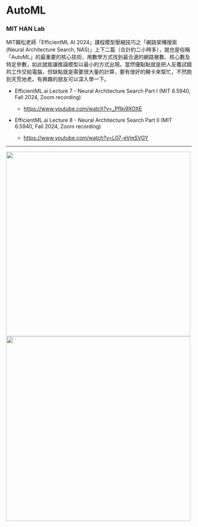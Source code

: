 # AutoML

###  MIT HAN Lab
MIT韓松老師「EfficientML AI 2024」課程模型壓縮技巧之「網路架構搜索(Neural Architecture Search, NAS)」上下二篇（合計約二小時多），就也是俗稱「AutoML」的最重要的核心技術，用數學方式找到最合適的網路層數、核心數及特定參數，如此就能讓推論模型以最小的方式出現。當然優點點就是把人反覆試錯的工作交給電腦，但缺點就是需要很大量的計算，要有很好的顯卡來幫忙，不然跑到天荒地老。有興趣的朋友可以深入學一下。

* EfficientML.ai Lecture 7 - Neural Architecture Search Part I (MIT 6.5940, Fall 2024, Zoom recording)
  * https://www.youtube.com/watch?v=_Pflki9XOXE

* EfficientML.ai Lecture 8 - Neural Architecture Search Part II (MIT 6.5940, Fall 2024, Zoom recording)
  * https://www.youtube.com/watch?v=L07-eVmSVGY
   
  
---
<img src="https://github.com/user-attachments/assets/7cba830c-de0c-4c6b-a514-e7b0add0e251" width=500>
<img src="https://github.com/user-attachments/assets/5485aa00-8710-43ba-8002-c08e6c20bc4d" width=500>

